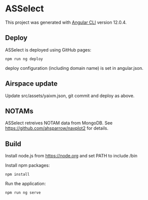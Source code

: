 # ASSelect

This project was generated with [Angular CLI](https://github.com/angular/angular-cli) version 12.0.4.

## Deploy

ASSelect is deployed using GitHub pages:

    npm run ng deploy

deploy configuration (including domain name) is set in angular.json.

## Airspace update

Update src/assets/yaixm.json, git commit and deploy as above.

## NOTAMs

ASSelect retreives NOTAM data from MongoDB. See
https://github.com/ahsparrow/navplot2 for details.

## Build

Install node.js from https://node.org and set PATH to include <install-dir>/bin

Install npm packages:

    npm install

Run the application:

    npm run ng serve
